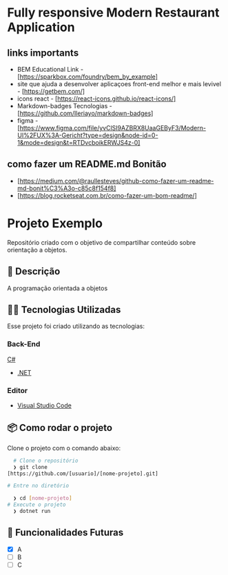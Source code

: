 
# Fully responsive Modern Restaurant Application

## links importants

- BEM Educational Link - [https://sparkbox.com/foundry/bem_by_example]
- site que ajuda a desenvolver aplicaçoes front-end melhor e mais levivel - [https://getbem.com/]
- icons react - [https://react-icons.github.io/react-icons/]
- Markdown-badges Tecnologias - [https://github.com/Ileriayo/markdown-badges]
- figma - [https://www.figma.com/file/yvClSI9AZBRX8UaaGEByF3/Modern-UI%2FUX%3A-Gericht?type=design&node-id=0-1&mode=design&t=RTDvcboikERWJS4z-0]

## como fazer um README.md Bonitão

- [https://medium.com/@raullesteves/github-como-fazer-um-readme-md-bonit%C3%A3o-c85c8f154f8]
- [https://blog.rocketseat.com.br/como-fazer-um-bom-readme/]

# Projeto Exemplo

Repositório criado com o objetivo de compartilhar  conteúdo sobre orientação a objetos.

## :rocket: Descrição

A programação orientada a objetos

## 👨‍💻️ Tecnologias Utilizadas

Esse projeto foi criado utilizando as tecnologias:

### Back-End

[C#](https://docs.microsoft.com/pt-br/dotnet/csharp/)

- [.NET](https://dotnet.microsoft.com/download)

### Editor

- [Visual Studio Code](https://code.visualstudio.com/)

## 📦️ Como rodar o projeto

Clone o projeto com o comando abaixo:

```bash
  # Clone o repositório
  ❯ git clone 
[https://github.com/[usuario]/[nome-projeto].git]

# Entre no diretório

  ❯ cd [nome-projeto]
# Execute o projeto
  ❯ dotnet run
```

## 🔮 Funcionalidades Futuras

- [x] A
- [ ] B
- [ ] C
